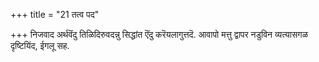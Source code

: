 +++
title = "21 तत्व पद"

+++
निजवाद अर्थवॆंदु तिळिदिरुवदन्नु सिद्धांत ऎंदु करॆयलागुत्तदॆ. आवापो मत्तु द्वापर नडुविन व्यत्यासगळ दृष्टियिंद, ईगलू सह.

